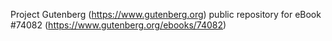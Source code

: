 Project Gutenberg (https://www.gutenberg.org) public repository for
eBook #74082 (https://www.gutenberg.org/ebooks/74082)
